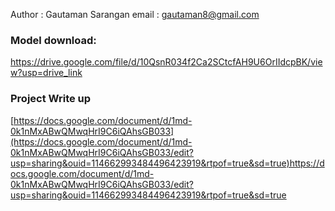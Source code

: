 Author : Gautaman Sarangan
email : gautaman8@gmail.com

### Model download: 

https://drive.google.com/file/d/10QsnR034f2Ca2SCtcfAH9U6OrIIdcpBK/view?usp=drive_link

### Project Write up
[https://docs.google.com/document/d/1md-0k1nMxABwQMwqHrI9C6iQAhsGB033](https://docs.google.com/document/d/1md-0k1nMxABwQMwqHrI9C6iQAhsGB033/edit?usp=sharing&ouid=114662993484496423919&rtpof=true&sd=true)https://docs.google.com/document/d/1md-0k1nMxABwQMwqHrI9C6iQAhsGB033/edit?usp=sharing&ouid=114662993484496423919&rtpof=true&sd=true
